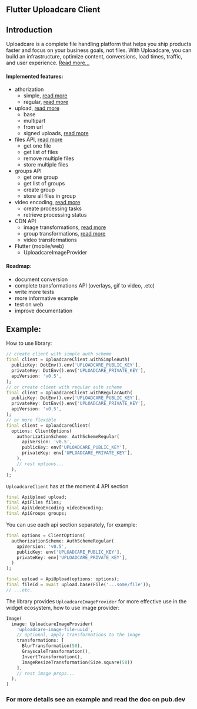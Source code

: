 ## Flutter Uploadcare Client

## Introduction
Uploadcare is a complete file handling platform that helps you ship products faster and focus on your business goals, not files. With Uploadcare, you can build an infrastructure, optimize content, conversions, load times, traffic, and user experience. [Read more...](https://uploadcare.com/docs/)

#### Implemented features:
- athorization
  - simple, [read more](https://uploadcare.com/docs/api_reference/rest/requests_auth/#auth-simple)
  - regular, [read more](https://uploadcare.com/docs/api_reference/rest/requests_auth/#auth-uploadcare)
- upload, [read more](https://uploadcare.com/docs/api_reference/upload/)
  - base
  - multipart
  - from url
  - signed uploads, [read more](https://uploadcare.com/docs/api_reference/upload/signed_uploads/)
- files API, [read more](https://uploadcare.com/docs/api_reference/rest/accessing_files/)
  - get one file
  - get list of files
  - remove multiple files
  - store multiple files
- groups API
  - get one group
  - get list of groups
  - create group
  - store all files in group
- video encoding, [read more](https://uploadcare.com/docs/video_encoding/#process-operations)
  - create processing tasks
  - retrieve processing status
- CDN API
  - image transformations, [read more](https://uploadcare.com/docs/api_reference/cdn/)
  - group transformations, [read more](https://uploadcare.com/docs/delivery/group_api/)
  - video transformations
- Flutter (mobile/web)
  - UploadcareImageProvider

#### Roadmap:
- document conversion
- complete transformations API (overlays, gif to video, .etc)
- write more tests
- more informative example
- test on web
- improve documentation

## Example:
How to use library:
```dart
// create client with simple auth scheme
final client = UploadcareClient.withSimpleAuth(
  publicKey: DotEnv().env['UPLOADCARE_PUBLIC_KEY'],
  privateKey: DotEnv().env['UPLOADCARE_PRIVATE_KEY'],
  apiVersion: 'v0.5',
);
// or create client with reqular auth scheme
final client = UploadcareClient.withRegularAuth(
  publicKey: DotEnv().env['UPLOADCARE_PUBLIC_KEY'],
  privateKey: DotEnv().env['UPLOADCARE_PRIVATE_KEY'],
  apiVersion: 'v0.5',
);
// or more flexible
final client = UploadcareClient(
  options: ClientOptions(
    authorizationScheme: AuthSchemeRegular(
      apiVersion: 'v0.5',
      publicKey: env['UPLOADCARE_PUBLIC_KEY'],
      privateKey: env['UPLOADCARE_PRIVATE_KEY'],
    ),
    // rest options...
  ),
);
```
`UploadcareClient` has at the moment 4 API section
```dart
final ApiUpload upload;
final ApiFiles files;
final ApiVideoEncoding videoEncoding;
final ApiGroups groups;
```
You can use each api section separately, for example:
```dart
final options = ClientOptions(
  authorizationScheme: AuthSchemeRegular(
    apiVersion: 'v0.5',
    publicKey: env['UPLOADCARE_PUBLIC_KEY'],
    privateKey: env['UPLOADCARE_PRIVATE_KEY'],
  )
);

final upload = ApiUpload(options: options);
final fileId = await upload.base(File('...some/file'));
// ...etc.
```

The library provides `UploadcareImageProvider` for more effective use in the widget ecosystem, how to use image provider:
```dart
Image(
  image: UploadcareImageProvider(
    'uploadcare-image-file-uuid',
    // optional, apply transformations to the image
    transformations: [
      BlurTransformation(50),
      GrayscaleTransformation(),
      InvertTransformation(),
      ImageResizeTransformation(Size.square(58))
    ],
    // rest image props...
  ),
)
```

### For more details see an example and read the doc on pub.dev
